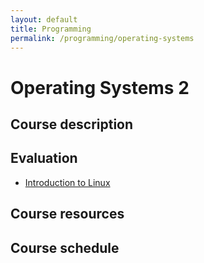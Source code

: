 ```yaml
---
layout: default
title: Programming
permalink: /programming/operating-systems
---
```


# Operating Systems 2

## Course description

## Evaluation

* [Introduction to Linux](/cstopics/programming/operating-systems/into-linux)

## Course resources

## Course schedule

